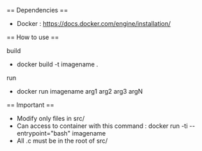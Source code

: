 == Dependencies ==
- Docker : https://docs.docker.com/engine/installation/

== How to use ==

build
- docker build -t imagename .

run
- docker run imagename arg1 arg2 arg3 argN

== Important ==
- Modify only files in src/
- Can access to container with this command : docker run -ti --entrypoint="bash" imagename
- All .c must be in the root of src/
